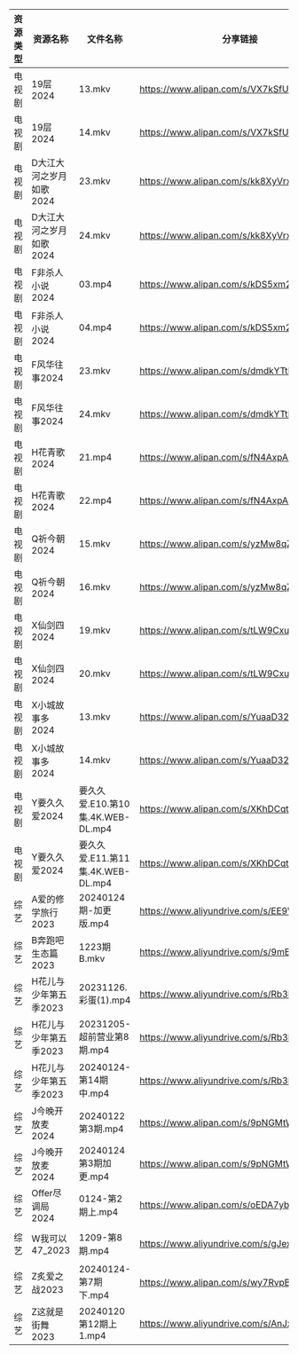 | 资源类型 | 资源名称           | 文件名称                        | 分享链接                                      | 更新时间                |
| ---- | -------------- | --------------------------- | ----------------------------------------- | ------------------- |
| 电视剧  | 19层2024        | 13.mkv                      | https://www.alipan.com/s/VX7kSfUrC77      | 2024-01-25 00:05:04 |
| 电视剧  | 19层2024        | 14.mkv                      | https://www.alipan.com/s/VX7kSfUrC77      | 2024-01-25 00:05:04 |
| 电视剧  | D大江大河之岁月如歌2024 | 23.mkv                      | https://www.alipan.com/s/kk8XyVrxQx8      | 2024-01-25 00:05:07 |
| 电视剧  | D大江大河之岁月如歌2024 | 24.mkv                      | https://www.alipan.com/s/kk8XyVrxQx8      | 2024-01-25 00:05:07 |
| 电视剧  | F非杀人小说2024     | 03.mp4                      | https://www.alipan.com/s/kDS5xm2yovT      | 2024-01-25 00:05:10 |
| 电视剧  | F非杀人小说2024     | 04.mp4                      | https://www.alipan.com/s/kDS5xm2yovT      | 2024-01-25 00:05:10 |
| 电视剧  | F风华往事2024      | 23.mkv                      | https://www.alipan.com/s/dmdkYTtDwPZ      | 2024-01-25 00:05:13 |
| 电视剧  | F风华往事2024      | 24.mkv                      | https://www.alipan.com/s/dmdkYTtDwPZ      | 2024-01-25 00:05:13 |
| 电视剧  | H花青歌2024       | 21.mp4                      | https://www.alipan.com/s/fN4AxpAdDkx      | 2024-01-25 00:05:16 |
| 电视剧  | H花青歌2024       | 22.mp4                      | https://www.alipan.com/s/fN4AxpAdDkx      | 2024-01-25 00:05:15 |
| 电视剧  | Q祈今朝2024       | 15.mkv                      | https://www.alipan.com/s/yzMw8qZ1iup      | 2024-01-25 00:05:19 |
| 电视剧  | Q祈今朝2024       | 16.mkv                      | https://www.alipan.com/s/yzMw8qZ1iup      | 2024-01-25 00:05:18 |
| 电视剧  | X仙剑四2024       | 19.mkv                      | https://www.alipan.com/s/tLW9CxuudoU      | 2024-01-25 00:05:26 |
| 电视剧  | X仙剑四2024       | 20.mkv                      | https://www.alipan.com/s/tLW9CxuudoU      | 2024-01-25 00:05:26 |
| 电视剧  | X小城故事多2024     | 13.mkv                      | https://www.alipan.com/s/YuaaD324rdg      | 2024-01-25 00:05:29 |
| 电视剧  | X小城故事多2024     | 14.mkv                      | https://www.alipan.com/s/YuaaD324rdg      | 2024-01-25 00:05:28 |
| 电视剧  | Y要久久爱2024      | 要久久爱.E10.第10集.4K.WEB-DL.mp4 | https://www.alipan.com/s/XKhDCqtFDft      | 2024-01-25 00:05:32 |
| 电视剧  | Y要久久爱2024      | 要久久爱.E11.第11集.4K.WEB-DL.mp4 | https://www.alipan.com/s/XKhDCqtFDft      | 2024-01-25 00:05:32 |
| 综艺   | A爱的修学旅行2023    | 20240124期-加更版.mp4           | https://www.aliyundrive.com/s/EE9WNi94Ftz | 2024-01-25 00:05:38 |
| 综艺   | B奔跑吧生态篇2023    | 1223期B.mkv                  | https://www.aliyundrive.com/s/9mE7QU1mwc4 | 2024-01-25 00:05:40 |
| 综艺   | H花儿与少年第五季2023  | 20231126.彩蛋(1).mp4          | https://www.aliyundrive.com/s/Rb3k2hgSjHJ | 2024-01-25 00:05:49 |
| 综艺   | H花儿与少年第五季2023  | 20231205-超前营业第8期.mp4        | https://www.aliyundrive.com/s/Rb3k2hgSjHJ | 2024-01-25 00:05:49 |
| 综艺   | H花儿与少年第五季2023  | 20240124-第14期中.mp4          | https://www.aliyundrive.com/s/Rb3k2hgSjHJ | 2024-01-25 00:05:49 |
| 综艺   | J今晚开放麦2024     | 20240122第3期.mp4             | https://www.alipan.com/s/9pNGMtWEhLU      | 2024-01-25 00:05:52 |
| 综艺   | J今晚开放麦2024     | 20240124第3期加更.mp4           | https://www.alipan.com/s/9pNGMtWEhLU      | 2024-01-25 00:05:52 |
| 综艺   | Offer尽调局2024   | 0124-第2期上.mp4               | https://www.alipan.com/s/oEDA7ybXk4e      | 2024-01-25 00:06:17 |
| 综艺   | W我可以47_2023    | 1209-第8期.mp4                | https://www.aliyundrive.com/s/gJexcigG6Qr | 2024-01-25 00:06:31 |
| 综艺   | Z炙爱之战2023      | 20240124-第7期下.mp4           | https://www.alipan.com/s/wy7RvpBvLX7      | 2024-01-25 00:06:58 |
| 综艺   | Z这就是街舞2023     | 20240120第12期上1.mp4          | https://www.aliyundrive.com/s/AnJxPe7Xdci | 2024-01-25 00:07:00 |
